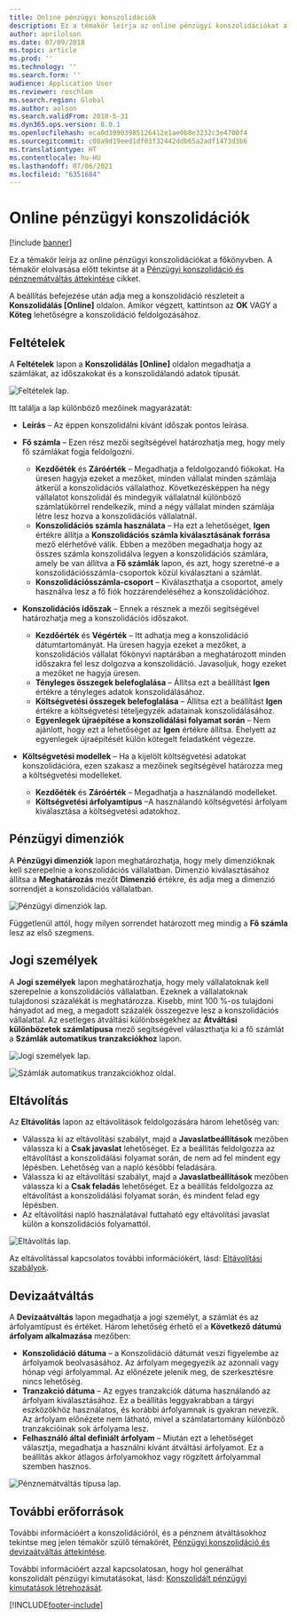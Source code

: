 ```yaml
---
title: Online pénzügyi konszolidációk
description: Ez a témakör leírja az online pénzügyi konszolidációkat a főkönyvben.
author: aprilolson
ms.date: 07/09/2018
ms.topic: article
ms.prod: ''
ms.technology: ''
ms.search.form: ''
audience: Application User
ms.reviewer: roschlom
ms.search.region: Global
ms.author: aolson
ms.search.validFrom: 2018-5-31
ms.dyn365.ops.version: 8.0.1
ms.openlocfilehash: eca0d30903985126412e1ae0b8e3232c3e4700f4
ms.sourcegitcommit: c08a9d19eed1df03f32442ddb65a2adf1473d3b6
ms.translationtype: HT
ms.contentlocale: hu-HU
ms.lasthandoff: 07/06/2021
ms.locfileid: "6351684"
---
```

# <a name="online-financial-consolidations"></a>Online pénzügyi konszolidációk

[!include [banner](../includes/banner.md)]

Ez a témakör leírja az online pénzügyi konszolidációkat a főkönyvben. A témakör elolvasása előtt tekintse át a [Pénzügyi konszolidáció és pénznemátváltás áttekintése](financial-consolidations-currency-translation.md) cikket.

A beállítás befejezése után adja meg a konszolidáció részleteit a **Konszolidálás [Online]** oldalon. Amikor végzett, kattintson az **OK** VAGY a **Köteg** lehetőségre a konszolidáció feldolgozásához.

## <a name="criteria"></a>Feltételek
A **Feltételek** lapon a **Konszolidálás [Online]** oldalon megadhatja a számlákat, az időszakokat és a konszolidálandó adatok típusát.

![Feltételek lap.](./media/criteria-consolidate-online.png "Feltételek lap")

Itt találja a lap különböző mezőinek magyarázatát:

- **Leírás** – Az éppen konszolidálni kívánt időszak pontos leírása.
- **Fő számla** – Ezen rész mezői segítségével határozhatja meg, hogy mely fő számlákat fogja feldolgozni.

    - **Kezdőéték** és **Záróérték** – Megadhatja a feldolgozandó fiókokat. Ha üresen hagyja ezeket a mezőket, minden vállalat minden számlája átkerül a konszolidációs vállalathoz. Következésképpen ha négy vállalatot konszolidál és mindegyik vállalatnál különböző számlatükörrel rendelkezik, mind a négy vállalat minden számlája létre lesz hozva a konszolidációs vállalatnál.
    - **Konszolidációs számla használata** – Ha ezt a lehetőséget, **Igen** értékre állítja a **Konszolidációs számla kiválasztásának forrása** mező elérhetővé válik. Ebben a mezőben megadhatja hogy az összes számla konszolidálva legyen a konszolidációs számlára, amely be van állítva a **Fő számlák** lapon, és azt, hogy szeretné-e a konszolidációsszámla-csoportok közül kiválasztani a számlát.
    - **Konszolidációsszámla-csoport** – Kiválaszthatja a csoportot, amely használva lesz a fő fiók hozzárendeléséhez a konszolidációhoz.

- **Konszolidációs időszak** – Ennek a résznek a mezői segítségével határozhatja meg a konszolidációs időszakot.

    - **Kezdőérték** és **Végérték** – Itt adhatja meg a konszolidáció dátumtartományát. Ha üresen hagyja ezeket a mezőket, a konszolidációs vállalat főkönyvi naptárában a meghatározott minden időszakra fel lesz dolgozva a konszolidáció. Javasoljuk, hogy ezeket a mezőket ne hagyja üresen.
    - **Tényleges összegek belefoglalása** – Állítsa ezt a beállítást **Igen** értékre a tényleges adatok konszolidálásához.
    - **Költségvetési összegek belefoglalása** – Állítsa ezt a beállítást **Igen** értékre a költségvetési tételjegyzék adatainak konszolidálásához.
    - **Egyenlegek újraépítése a konszolidálási folyamat során** – Nem ajánlott, hogy ezt a lehetőséget az **Igen** értékre állítsa. Ehelyett az egyenlegek újraépítését külön kötegelt feladatként végezze.

- **Költségvetési modellek** – Ha a kijelölt költségvetési adatokat konszolidációra, ezen szakasz a mezőinek segítségével határozza meg a költségvetési modelleket.

    - **Kezdőéték** és **Záróérték** – Megadhatja a használandó modelleket.
    - **Költségvetési árfolyamtípus** –A használandó költségvetési árfolyam kiválasztása a költségvetési adatokhoz.

## <a name="financial-dimensions"></a>Pénzügyi dimenziók
A **Pénzügyi dimenziók** lapon meghatározhatja, hogy mely dimenzióknak kell szerepelnie a konszolidációs vállalatban. Dimenzió kiválasztásához állítsa a **Meghatározás** mezőt **Dimenzió** értékre, és adja meg a dimenzió sorrendjét a konszolidációs vállalatban.

![Pénzügyi dimenziók lap.](./media/financial-dimensions-cons.png "Pénzügyi dimenziók lap")

Függetlenül attól, hogy milyen sorrendet határozott meg mindig a **Fő számla** lesz az első szegmens.

## <a name="legal-entities"></a>Jogi személyek
A **Jogi személyek** lapon meghatározhatja, hogy mely vállalatoknak kell szerepelnie a konszolidációs vállalatban. Ezeknek a vállalatoknak tulajdonosi százalékát is meghatározza. Kisebb, mint 100 %-os tulajdoni hányadot ad meg, a megadott százalék összegezve lesz a konszolidációs vállalattal. Az esetleges átváltási különbségekhez az **Átváltási különbözetek számlatípusa** mező segítségével választhatja ki a fő számlát a **Számlák automatikus tranzakciókhoz** lapon.

![Jogi személyek lap.](./media/legal-entities-cons.png "Jogi személyek lap")

![Számlák automatikus tranzakciókhoz oldal.](./media/accounts-for-automatic-cons.png "Számlák automatikus tranzakciókhoz oldal")

## <a name="elimination"></a>Eltávolítás
Az **Eltávolítás** lapon az eltávolítások feldolgozására három lehetőség van:

- Válassza ki az eltávolítási szabályt, majd a **Javaslatbeállítások** mezőben válassza ki a **Csak javaslat** lehetőséget. Ez a beállítás feldolgozza az eltávolítást a konszolidálási folyamat során, de nem ad fel mindent egy lépésben. Lehetőség van a napló későbbi feladására.
- Válassza ki az eltávolítási szabályt, majd a **Javaslatbeállítások** mezőben válassza ki a **Csak feladás** lehetőséget. Ez a beállítás feldolgozza az eltávolítást a konszolidálási folyamat során, és mindent felad egy lépésben.
- Az eltávolítási napló használatával futtaható egy eltávolítási javaslat külön a konszolidációs folyamattól.

![Eltávolítás lap.](./media/elimination-cons-onl.png "Eltávolítás lap")

Az eltávolítással kapcsolatos további információkért, lásd: [Eltávolítási szabályok](./elimination-rules.md).

## <a name="currency-translation"></a>Devizaátváltás
A **Devizaátváltás** lapon megadhatja a jogi személyt, a számlát és az árfolyamtípust és értéket. Három lehetőség érhető el a **Következő dátumú árfolyam alkalmazása** mezőben:

- **Konszolidáció dátuma** – a Konszolidáció dátumát veszi figyelembe az árfolyamok beolvasásához. Az árfolyam megegyezik az azonnali vagy hónap végi árfolyammal. Az előnézete jelenik meg, de szerkesztésre nincs lehetőség.
- **Tranzakció dátuma** – Az egyes tranzakciók dátuma használandó az árfolyam kiválasztásához. Ez a beállítás leggyakrabban a tárgyi eszközökhöz használatos, és korábbi árfolyamnak is gyakran nevezik. Az árfolyam előnézete nem látható, mivel a számlatartomány különböző tranzakcióinak sok árfolyama lesz.
- **Felhasználó által definiált árfolyam** – Miután ezt a lehetőséget választja, megadhatja a használni kívánt átváltási árfolyamot. Ez a beállítás akkor átlagos árfolyamokhoz vagy rögzített árfolyammal szemben hasznos.

![Pénznemátváltás típusa lap.](./media/currency-translation-cons-online.png "Pénznemátváltás típusa lap")

## <a name="additional-resources"></a>További erőforrások

További információért a konszolidációról, és a pénznem átváltásokhoz tekintse meg jelen témakör szülő témakörét, [Pénzügyi konszolidáció és devizaátváltás áttekintése](./financial-consolidations-currency-translation.md).

További információért azzal kapcsolatosan, hogy hol generálhat konszolidált pénzügyi kimutatásokat, lásd: [Konszolidált pénzügyi kimutatások létrehozását](./generating-consolidated-financial-statements.md).


[!INCLUDE[footer-include](../../includes/footer-banner.md)]